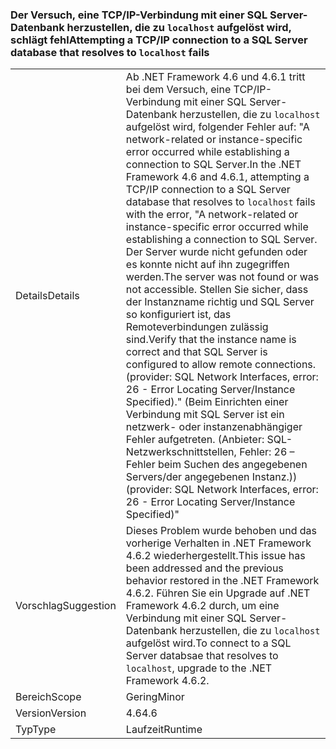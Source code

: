 ### <a name="attempting-a-tcpip-connection-to-a-sql-server-database-that-resolves-to-localhost-fails"></a><span data-ttu-id="1d8bb-101">Der Versuch, eine TCP/IP-Verbindung mit einer SQL Server-Datenbank herzustellen, die zu `localhost` aufgelöst wird, schlägt fehl</span><span class="sxs-lookup"><span data-stu-id="1d8bb-101">Attempting a TCP/IP connection to a SQL Server database that resolves to `localhost` fails</span></span>

|   |   |
|---|---|
|<span data-ttu-id="1d8bb-102">Details</span><span class="sxs-lookup"><span data-stu-id="1d8bb-102">Details</span></span>|<span data-ttu-id="1d8bb-103">Ab .NET Framework 4.6 und 4.6.1 tritt bei dem Versuch, eine TCP/IP-Verbindung mit einer SQL Server-Datenbank herzustellen, die zu <code>localhost</code> aufgelöst wird, folgender Fehler auf: &quot;A network-related or instance-specific error occurred while establishing a connection to SQL Server.</span><span class="sxs-lookup"><span data-stu-id="1d8bb-103">In the .NET Framework 4.6 and 4.6.1, attempting a TCP/IP connection to a SQL Server database that resolves to <code>localhost</code> fails with the error, &quot;A network-related or instance-specific error occurred while establishing a connection to SQL Server.</span></span> <span data-ttu-id="1d8bb-104">Der Server wurde nicht gefunden oder es konnte nicht auf ihn zugegriffen werden.</span><span class="sxs-lookup"><span data-stu-id="1d8bb-104">The server was not found or was not accessible.</span></span> <span data-ttu-id="1d8bb-105">Stellen Sie sicher, dass der Instanzname richtig und SQL Server so konfiguriert ist, das Remoteverbindungen zulässig sind.</span><span class="sxs-lookup"><span data-stu-id="1d8bb-105">Verify that the instance name is correct and that SQL Server is configured to allow remote connections.</span></span> <span data-ttu-id="1d8bb-106">(provider: SQL Network Interfaces, error: 26 - Error Locating Server/Instance Specified).&quot; (Beim Einrichten einer Verbindung mit SQL Server ist ein netzwerk- oder instanzenabhängiger Fehler aufgetreten. (Anbieter: SQL-Netzwerkschnittstellen, Fehler: 26 – Fehler beim Suchen des angegebenen Servers/der angegebenen Instanz.))</span><span class="sxs-lookup"><span data-stu-id="1d8bb-106">(provider: SQL Network Interfaces, error: 26 - Error Locating Server/Instance Specified)&quot;</span></span>|
|<span data-ttu-id="1d8bb-107">Vorschlag</span><span class="sxs-lookup"><span data-stu-id="1d8bb-107">Suggestion</span></span>|<span data-ttu-id="1d8bb-108">Dieses Problem wurde behoben und das vorherige Verhalten in .NET Framework 4.6.2 wiederhergestellt.</span><span class="sxs-lookup"><span data-stu-id="1d8bb-108">This issue has been addressed and the previous behavior restored in the .NET Framework 4.6.2.</span></span> <span data-ttu-id="1d8bb-109">Führen Sie ein Upgrade auf .NET Framework 4.6.2 durch, um eine Verbindung mit einer SQL Server-Datenbank herzustellen, die zu <code>localhost</code> aufgelöst wird.</span><span class="sxs-lookup"><span data-stu-id="1d8bb-109">To connect to a SQL Server databsae that resolves to <code>localhost</code>, upgrade to the .NET Framework 4.6.2.</span></span>|
|<span data-ttu-id="1d8bb-110">Bereich</span><span class="sxs-lookup"><span data-stu-id="1d8bb-110">Scope</span></span>|<span data-ttu-id="1d8bb-111">Gering</span><span class="sxs-lookup"><span data-stu-id="1d8bb-111">Minor</span></span>|
|<span data-ttu-id="1d8bb-112">Version</span><span class="sxs-lookup"><span data-stu-id="1d8bb-112">Version</span></span>|<span data-ttu-id="1d8bb-113">4.6</span><span class="sxs-lookup"><span data-stu-id="1d8bb-113">4.6</span></span>|
|<span data-ttu-id="1d8bb-114">Typ</span><span class="sxs-lookup"><span data-stu-id="1d8bb-114">Type</span></span>|<span data-ttu-id="1d8bb-115">Laufzeit</span><span class="sxs-lookup"><span data-stu-id="1d8bb-115">Runtime</span></span>|

